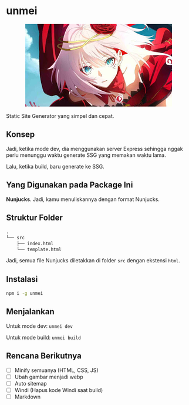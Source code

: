 # unmei

<p align='center'>
	<img src='unmei.jpeg'/>
</p>

Static Site Generator yang simpel dan cepat.

## Konsep

Jadi, ketika mode dev, dia menggunakan server Express sehingga nggak perlu menunggu waktu generate SSG yang memakan waktu lama.

Lalu, ketika build, baru generate ke SSG.

## Yang Digunakan pada Package Ini

**Nunjucks**. Jadi, kamu menuliskannya dengan format Nunjucks.

## Struktur Folder

```
.
└── src
    ├── index.html
    └── template.html
```

Jadi, semua file Nunjucks diletakkan di folder `src` dengan ekstensi `html`.

## Instalasi

```bash
npm i -g unmei
```

## Menjalankan

Untuk mode dev: `unmei dev`

Untuk mode build: `unmei build`

## Rencana Berikutnya

- [ ] Minify semuanya (HTML, CSS, JS)
- [ ] Ubah gambar menjadi webp
- [ ] Auto sitemap
- [ ] Windi (Hapus kode Windi saat build)
- [ ] Markdown